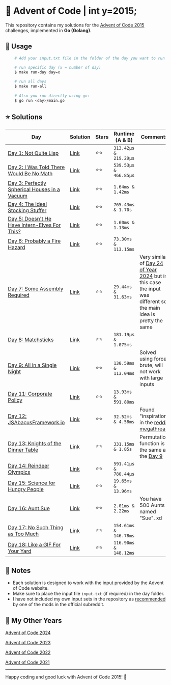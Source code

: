 # 🎄 Advent of Code | int y=2015;

This repository contains my solutions for the [Advent of Code 2015](https://adventofcode.com/2015) challenges, implemented in **Go (Golang)**.

## 🚀 Usage

```bash
    # Add your input.txt file in the folder of the day you want to run

    # run specific day (x = number of day)
    $ make run-day day=x
    
    # run all days
    $ make run-all
    
    # Also you run directly using go:
    $ go run <day>/main.go
```

## ⭐ Solutions

| **Day**                                                                              | **Solution**       | **Stars** | **Runtime (A & B)**   | **Comments**                                                                                                                           |
|--------------------------------------------------------------------------------------|--------------------|-----------|-----------------------|----------------------------------------------------------------------------------------------------------------------------------------|
| [Day 1: Not Quite Lisp](https://adventofcode.com/2015/day/1)                         | [Link](1/main.go)  | ⭐️⭐️      | `313.42µs & 219.29µs` |                                                                                                                                        |
| [Day 2: I Was Told There Would Be No Math](https://adventofcode.com/2015/day/2)      | [Link](2/main.go)  | ⭐️⭐️      | `539.53µs & 466.85µs` |                                                                                                                                        |
| [Day 3: Perfectly Spherical Houses in a Vacuum](https://adventofcode.com/2015/day/3) | [Link](3/main.go)  | ⭐️⭐️      | `1.64ms & 1.42ms`     |                                                                                                                                        |
| [Day 4: The Ideal Stocking Stuffer](https://adventofcode.com/2015/day/4)             | [Link](4/main.go)  | ⭐️⭐️      | `765.43ms & 1.70s`    |                                                                                                                                        |
| [Day 5: Doesn't He Have Intern-Elves For This?](https://adventofcode.com/2015/day/5) | [Link](5/main.go)  | ⭐️⭐️      | `1.60ms & 1.13ms`     |                                                                                                                                        |
| [Day 6: Probably a Fire Hazard](https://adventofcode.com/2015/day/6)                 | [Link](6/main.go)  | ⭐️⭐️      | `73.30ms & 113.15ms`  |                                                                                                                                        |
| [Day 7: Some Assembly Required](https://adventofcode.com/2015/day/7)                 | [Link](7/main.go)  | ⭐️⭐️      | `29.44ms & 31.63ms`   | Very similar of [Day 24 of Year 2024](../2024/24/main.go) but in this case the input was different so the main idea is pretty the same |
| [Day 8: Matchsticks](https://adventofcode.com/2015/day/8)                            | [Link](8/main.go)  | ⭐️⭐️      | `181.19µs & 1.075ms`  |                                                                                                                                        |
| [Day 9: All in a Single Night](https://adventofcode.com/2015/day/9)                  | [Link](9/main.go)  | ⭐️⭐️      | `130.59ms & 113.04ms` | Solved using force brute, will not work with large inputs                                                                              |             
| [Day 11: Corporate Policy](https://adventofcode.com/2015/day/11)                     | [Link](11/main.go) | ⭐️⭐️      | `13.93ms & 591.80ms`  |                                                                                                                                        |
| [Day 12: JSAbacusFramework.io](https://adventofcode.com/2015/day/12)                 | [Link](12/main.go) | ⭐️⭐️      | `32.52ms & 4.58ms`    | Found "inspiration" in the [reddit megathread](https://www.reddit.com/r/adventofcode/comments/3wh73d/day_12_solutions/)                |
| [Day 13: Knights of the Dinner Table](https://adventofcode.com/2015/day/13)          | [Link](13/main.go) | ⭐️⭐️      | `331.15ms & 1.85s`    | Permutation function is the same as the [Day 9](./9/main.go)                                                                           |
| [Day 14: Reindeer Olympics](https://adventofcode.com/2015/day/14)                    | [Link](14/main.go) | ⭐️⭐️      | `591.41µs & 780.44µs` |                                                                                                                                        |
| [Day 15: Science for Hungry People](https://adventofcode.com/2015/day/15)            | [Link](15/main.go) | ⭐️⭐️      | `19.65ms & 13.96ms`   |                                                                                                                                        |
| [Day 16: Aunt Sue](https://adventofcode.com/2015/day/16)                             | [Link](16/main.go) | ⭐️⭐️      | `2.01ms & 2.22ms`     | You have 500 Aunts named "Sue". xd                                                                                                     |
| [Day 17: No Such Thing as Too Much](https://adventofcode.com/2015/day/17)            | [Link](17/main.go) | ⭐️⭐️      | `154.61ms & 146.78ms` |                                                                                                                                        |
| [Day 18: Like a GIF For Your Yard](https://adventofcode.com/2015/day/18)             | [Link](18/main.go) | ⭐️⭐️      | `116.90ms & 148.12ms` |                                                                                                                                        |

## 📝 Notes

- Each solution is designed to work with the input provided by the Advent of Code website.
- Make sure to place the input file `input.txt` (if required) in the day folder.
- I have not included my own input sets in the repository as [recommended](https://www.reddit.com/r/adventofcode/comments/e7khy8/comment/fa13hb9/?utm_source=share&utm_medium=web3x&utm_name=web3xcss&utm_term=1&utm_content=share_button) by one of the mods in the official subreddit.

## 🔄 My Other Years

[Advent of Code 2024](../2024)

[Advent of Code 2023](https://github.com/dcorto/adventofcode2023)

[Advent of Code 2022](https://github.com/dcorto/adventofcode2022)

[Advent of Code 2021](https://github.com/dcorto/adventofcode2021)

---

Happy coding and good luck with Advent of Code 2015! 🎉
